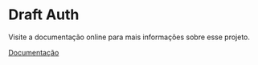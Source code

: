 # Draft Auth

Visite a documentação online para mais informações sobre esse projeto.

[Documentação](https://draftauth-docs.vercel.app)
